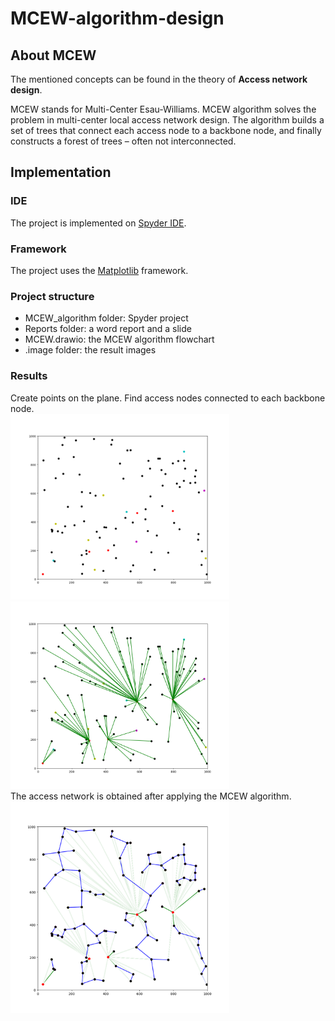 # MCEW-algorithm-design
## About MCEW
The mentioned concepts can be found in the theory of **Access network design**.

MCEW stands for Multi-Center Esau-Williams. MCEW algorithm solves the problem in multi-center local access network design. The algorithm builds a set of trees that connect each access node to a backbone node, and finally constructs a forest of trees – often not interconnected.  
## Implementation
### IDE
The project is implemented on [Spyder IDE](https://www.spyder-ide.org/).
### Framework
The project uses the [Matplotlib](https://matplotlib.org/stable/index.html#) framework.
### Project structure
* MCEW_algorithm folder: Spyder project
* Reports folder: a word report and a slide
* MCEW.drawio: the MCEW algorithm flowchart
* .image folder: the result images
### Results
Create points on the plane. Find access nodes connected to each backbone node.  
<img src="https://github.com/AnhCong0911/MCEW-algorithm-design/blob/master/.image/Points.png" alt="Point" width="350" /> <img src="https://github.com/AnhCong0911/MCEW-algorithm-design/blob/master/.image/S.png" alt="s set" width="350" />  
The access network is obtained after applying the MCEW algorithm.  
<img src="https://github.com/AnhCong0911/MCEW-algorithm-design/blob/master/.image/Algorithm%20result.png" alt="result" width="350" />  
